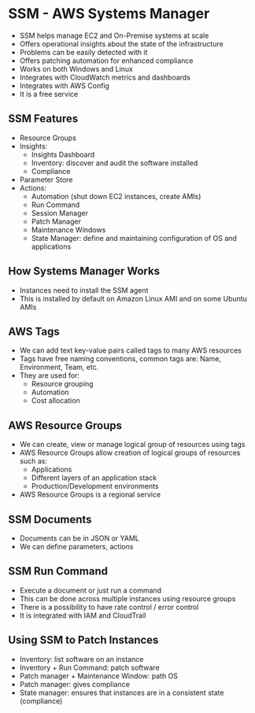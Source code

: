 # SSM - AWS Systems Manager

- SSM helps manage EC2 and On-Premise systems at scale
- Offers operational insights about the state of the infrastructure
- Problems can be easily detected with it
- Offers patching automation for enhanced compliance
- Works on both Windows and Linux
- Integrates with CloudWatch metrics and dashboards
- Integrates with AWS Config
- It is a free service

## SSM Features

- Resource Groups
- Insights:
    - Insights Dashboard
    - Inventory: discover and audit the software installed
    - Compliance
- Parameter Store
- Actions:
    - Automation (shut down EC2 instances, create AMIs)
    - Run Command
    - Session Manager
    - Patch Manager
    - Maintenance Windows
    - State Manager: define and maintaining configuration of OS and applications

## How Systems Manager Works

- Instances need to install the SSM agent
- This is installed by default on Amazon Linux AMI and on some Ubuntu AMIs

## AWS Tags

- We can add text key-value pairs called tags to many AWS resources
- Tags have free naming conventions, common tags are: Name, Environment, Team, etc.
- They are used for:
    - Resource grouping
    - Automation
    - Cost allocation

## AWS Resource Groups

- We can create, view or manage logical group of resources using tags
- AWS Resource Groups allow creation of logical groups of resources such as:
    - Applications
    - Different layers of an application stack
    - Production/Development environments
- AWS Resource Groups is a regional service

## SSM Documents

- Documents can be in JSON or YAML
- We can define parameters, actions

## SSM Run Command

- Execute a document or just run a command
- This can be done across multiple instances using resource groups
- There is a possibility to have rate control / error control
- It is integrated with IAM and CloudTrail

## Using SSM to Patch Instances

- Inventory: list software on an instance
- Inventory + Run Command: patch software
- Patch manager + Maintenance Window: path OS
- Patch manager: gives compliance
- State manager: ensures that instances are in a consistent state (compliance)